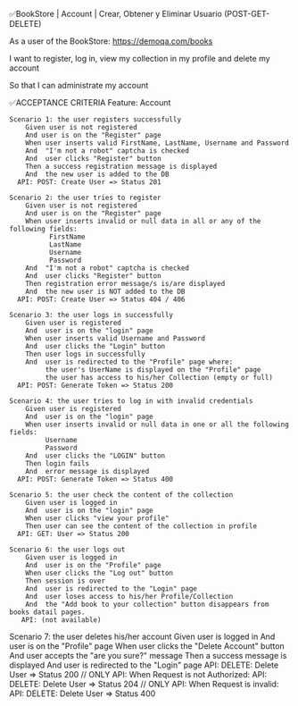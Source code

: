 ✅BookStore | Account | Crear, Obtener y Eliminar Usuario (POST-GET-DELETE)

As a user of the BookStore: https://demoqa.com/books

I want to register, log in, view my collection in my profile and delete my account

So that I can administrate my account

✅ACCEPTANCE CRITERIA Feature: Account

    Scenario 1: the user registers successfully
        Given user is not registered
        And user is on the "Register" page
        When user inserts valid FirstName, LastName, Username and Password
        And  "I'm not a robot" captcha is checked
        And  user clicks "Register" button
        Then a success registration message is displayed
        And  the new user is added to the DB
      API: POST: Create User => Status 201

    Scenario 2: the user tries to register
        Given user is not registered
        And user is on the "Register" page
        When user inserts invalid or null data in all or any of the following fields:
              FirstName
              LastName
              Username
              Password
        And  "I'm not a robot" captcha is checked
        And  user clicks "Register" button
        Then registration error message/s is/are displayed
        And  the new user is NOT added to the DB
      API: POST: Create User => Status 404 / 406

    Scenario 3: the user logs in successfully
        Given user is registered
        And  user is on the "login" page
        When user inserts valid Username and Password
        And  user clicks the "Login" button
        Then user logs in successfully
        And  user is redirected to the "Profile" page where:
             the user's UserName is displayed on the "Profile" page
             the user has access to his/her Collection (empty or full)
      API: POST: Generate Token => Status 200

    Scenario 4: the user tries to log in with invalid credentials
        Given user is registered
        And  user is on the "login" page
        When user inserts invalid or null data in one or all the following fields:
             Username
             Password
        And  user clicks the "LOGIN" button
        Then login fails
        And  error message is displayed
      API: POST: Generate Token => Status 400

    Scenario 5: the user check the content of the collection
        Given user is logged in
        And  user is on the "login" page
        When user clicks "view your profile"
        Then user can see the content of the collection in profile
      API: GET: User => Status 200

    Scenario 6: the user logs out
        Given user is logged in
        And  user is on the "Profile" page
        When user clicks the "Log out" button
        Then session is over
        And  user is redirected to the "Login" page
        And  user loses access to his/her Profile/Collection
        And  the "Add book to your collection" button disappears from books datail pages.
       API: (not available)


Scenario 7: the user deletes his/her account Given user is logged in And user is on the "Profile" page When user clicks the "Delete Account" button
And user accepts the "are you sure?" message Then a success message is displayed And user is redirected to the "Login" page API: DELETE: Delete User
=> Status 200 // ONLY API: When Request is not Authorized: API: DELETE: Delete User => Status 204 // ONLY API: When Request is invalid: API: DELETE:
Delete User => Status 400

